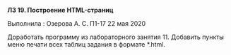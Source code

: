 **ЛЗ 19. Построение HTML-страниц**

Выполнила : Озерова А. С. П1-17 22 мая 2020

Доработать программу из лабораторного занятия 11.
Добавить пункты меню печати всех таблиц задания в формате *.html.
